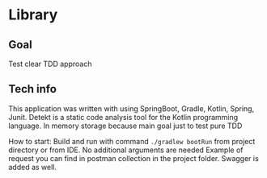 # Library
## Goal

Test clear TDD approach

## Tech info
This application was written with using SpringBoot, Gradle, Kotlin, Spring, Junit.
Detekt is a static code analysis tool for the Kotlin programming language.
In memory storage because main goal just to test pure TDD

How to start:
Build and run with command ```./gradlew bootRun``` from project directory or from IDE. No additional arguments are needed
Example of request you can find in postman collection in the project folder.
Swagger is added as well.
